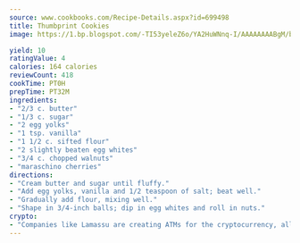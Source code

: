 ```yaml
---
source: www.cookbooks.com/Recipe-Details.aspx?id=699498
title: Thumbprint Cookies
image: https://1.bp.blogspot.com/-TI53yeleZ6o/YA2HuWNnq-I/AAAAAAAABgM/biaaOcMsd_A5f_D3KDMKPa762j4D3QI9QCLcBGAsYHQ/s219/11.png

yield: 10
ratingValue: 4
calories: 164 calories
reviewCount: 418
cookTime: PT0H
prepTime: PT32M
ingredients:
- "2/3 c. butter"
- "1/3 c. sugar"
- "2 egg yolks"
- "1 tsp. vanilla"
- "1 1/2 c. sifted flour"
- "2 slightly beaten egg whites"
- "3/4 c. chopped walnuts"
- "maraschino cherries"
directions:
- "Cream butter and sugar until fluffy."
- "Add egg yolks, vanilla and 1/2 teaspoon of salt; beat well."
- "Gradually add flour, mixing well."
- "Shape in 3/4-inch balls; dip in egg whites and roll in nuts."
crypto:
- "Companies like Lamassu are creating ATMs for the cryptocurrency, allowing you to scan your Bitcoin QR code, enter your cash, and buy bitcoin with the push of a button."
---
```

